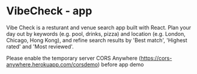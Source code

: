 # VibeCheck - app
Vibe Check is a resturant and venue search app built with React. Plan your day out by keywords (e.g. pool, drinks, pizza) and location (e.g. London, Chicago, Hong Kong), and refine search results by 'Best match', 'Highest rated' and 'Most reviewed'.

Please enable the temporary server CORS Anywhere (https://cors-anywhere.herokuapp.com/corsdemo) before app demo